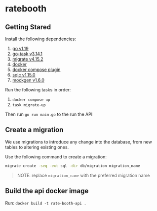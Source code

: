 # ratebooth

## Getting Stared

Install the following dependencies:

1. [go v1.19](https://go.dev)
2. [go-task v3.14.1](https://taskfile.dev)
3. [migrate v4.15.2](https://github.com/golang-migrate/migrate)
4. [docker](https://www.docker.com)
5. [docker compose plugin](https://docs.docker.com/compose/install)
6. [sqlc v1.15.0](https://sqlc.dev)
7. [mockgen v1.6.0](https://github.com/golang/mock#installation)

Run the following tasks in order:

1. `docker compose up`
2. `task migrate-up`

Then run `go run main.go` to the run the API

## Create a migration

We use migrations to introduce any change into the database, from new tables to altering existing ones.

Use the following command to create a migration:

```sh
migrate create -seq -ext sql -dir db/migration migration_name
```

> NOTE: replace `migration_name` with the preferred migration name

## Build the api docker image

Run: `docker build -t rate-booth-api .`
